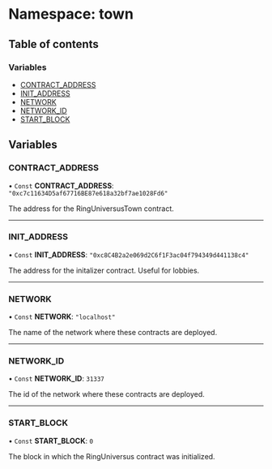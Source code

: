 # Namespace: town

## Table of contents

### Variables

- [CONTRACT_ADDRESS](town.md#contract_address)
- [INIT_ADDRESS](town.md#init_address)
- [NETWORK](town.md#network)
- [NETWORK_ID](town.md#network_id)
- [START_BLOCK](town.md#start_block)

## Variables

### CONTRACT_ADDRESS

• `Const` **CONTRACT_ADDRESS**: `"0xc7c11634D5af67716BE87e618a32bf7ae1028Fd6"`

The address for the RingUniversusTown contract.

---

### INIT_ADDRESS

• `Const` **INIT_ADDRESS**: `"0xc8C4B2a2e069d2C6f1F3ac04f794349d441138c4"`

The address for the initalizer contract. Useful for lobbies.

---

### NETWORK

• `Const` **NETWORK**: `"localhost"`

The name of the network where these contracts are deployed.

---

### NETWORK_ID

• `Const` **NETWORK_ID**: `31337`

The id of the network where these contracts are deployed.

---

### START_BLOCK

• `Const` **START_BLOCK**: `0`

The block in which the RingUniversus contract was initialized.
